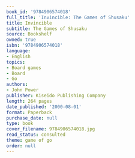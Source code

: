 ```yaml
---
book_id: '9784906574018'
full_title: 'Invincible: The Games of Shusaku'
title: Invincible
subtitle: The Games of Shusaku
source: Bookshelf
owned: true
isbn: '9784906574018'
language:
- English
topics:
- Board games
- Board
- Go
authors:
- John Power
publisher: Kiseido Publishing Company
length: 264 pages
date_published: '2000-08-01'
format: Paperback
purchase_date: null
type: book
cover_filename: 9784906574018.jpg
read_status: consulted
theme: game of go
order: null
---
```



